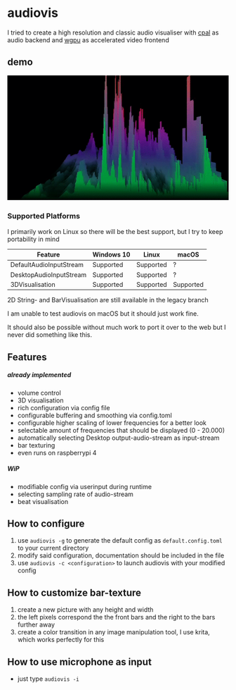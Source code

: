 # audiovis
I tried to create a high resolution and classic audio visualiser with [cpal](https://github.com/RustAudio/cpal) as audio backend and [wgpu](https://github.com/gfx-rs/wgpu) as accelerated video frontend

## demo
![](/media/demo.gif)

### Supported Platforms
I primarily work on Linux so there will be the best support, but I try to keep portability in mind

Feature                 |   Windows 10  |   Linux       |   macOS       |
----------------------- | ------------- | ------------- | ------------- |
DefaultAudioInputStream | Supported     | Supported     | ?             |
DesktopAudioInputStream | Supported     | Supported     | ?             |
3DVisualisation         | Supported     | Supported     | Supported     |

2D String- and BarVisualisation are still available in the legacy branch

I am unable to test audiovis on macOS but it should just work fine.

It should also be possible without much work to port it over to the web but I never did something like this.

## Features
##### already implemented
* volume control
* 3D visualisation
* rich configuration via config file
* configurable buffering and smoothing via config.toml
* configurable higher scaling of lower frequencies for a better look
* selectable amount of frequencies that should be displayed (0 - 20.000)
* automatically selecting Desktop output-audio-stream as input-stream
* bar texturing
* even runs on raspberrypi 4

##### WiP
* modifiable config via userinput during runtime
* selecting sampling rate of audio-stream
* beat visualisation

## How to configure
1. use `audiovis -g` to generate the default config as `default.config.toml` to your current directory
2. modify said configuration, documentation should be included in the file
3. use `audiovis -c <configuration>` to launch audiovis with your modified config

## How to customize bar-texture
1. create a new picture with any height and width
2. the left pixels correspond the the front bars and the right to the bars further away
3. create a color transition in any image manipulation tool, I use krita, which works perfectly for this

## How to use microphone as input
* just type `audiovis -i`
